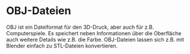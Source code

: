 # OBJ-Dateien

OBJ ist ein Dateiformat für den 3D-Druck, aber auch für z.B. Computerspiele. Es speichert neben Informationen über die Oberfläche auch weitere Details wie z.B. die Farbe. OBJ-Dateien lassen sich z.B. mit Blender einfach zu STL-Dateien konvertieren.
